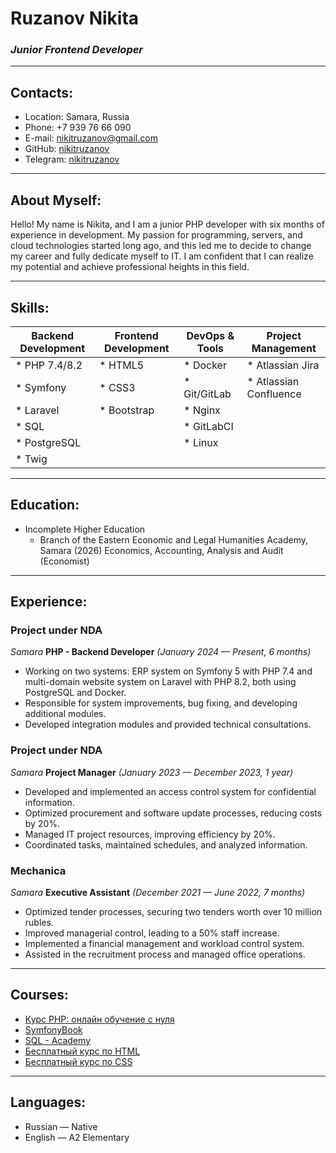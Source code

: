 # Ruzanov Nikita
### ***Junior Frontend Developer***
***
## Contacts:
* Location: Samara, Russia
* Phone: +7 939 76 66 090
* E-mail: nikitruzanov@gmail.com
* GitHub: [nikitruzanov](https://github.com/nikitruzanov)
* Telegram: [nikitruzanov](https://t.me/nikitruzanov)
***
## About Myself:
Hello! My name is Nikita, and I am a junior PHP developer with six months of experience in development. My passion for programming, servers, and cloud technologies started long ago, and this led me to decide to change my career and fully dedicate myself to IT. I am confident that I can realize my potential and achieve professional heights in this field.
***
## Skills:

| Backend Development    | Frontend Development | DevOps & Tools       | Project Management    |
|------------------------|----------------------|----------------------|-----------------------|
| * PHP 7.4/8.2          | * HTML5              | * Docker             | * Atlassian Jira      |
| * Symfony              | * CSS3               | * Git/GitLab         | * Atlassian Confluence|
| * Laravel              | * Bootstrap          | * Nginx              |                       |
| * SQL                  |                      | * GitLabCI           |                       |
| * PostgreSQL           |                      | * Linux              |                       |
| * Twig                 |                      |                      |                       |

***
## Education:
* Incomplete Higher Education
  * Branch of the Eastern Economic and Legal Humanities Academy, Samara (2026)
  Economics, Accounting, Analysis and Audit (Economist)
***
## Experience:
### Project under NDA
*Samara*
**PHP - Backend Developer** *(January 2024 — Present, 6 months)*
* Working on two systems: ERP system on Symfony 5 with PHP 7.4 and multi-domain website system on Laravel with PHP 8.2, both using PostgreSQL and Docker.
* Responsible for system improvements, bug fixing, and developing additional modules.
* Developed integration modules and provided technical consultations.

### Project under NDA
*Samara*
**Project Manager** *(January 2023 — December 2023, 1 year)*
* Developed and implemented an access control system for confidential information.
* Optimized procurement and software update processes, reducing costs by 20%.
* Managed IT project resources, improving efficiency by 20%.
* Coordinated tasks, maintained schedules, and analyzed information.

### Mechanica
*Samara*
**Executive Assistant** *(December 2021 — June 2022, 7 months)*
* Optimized tender processes, securing two tenders worth over 10 million rubles.
* Improved managerial control, leading to a 50% staff increase.
* Implemented a financial management and workload control system.
* Assisted in the recruitment process and managed office operations.
***
## Courses:
* [Курс PHP: онлайн обучение с нуля](https://code-basics.com/ru/courses/php)
* [SymfonyBook](https://symfony.com/doc/current/index.html)
* [SQL - Academy](https://sql-academy.org/)
* [Бесплатный курс по HTML](https://code-basics.com/ru/courses/html)
* [Бесплатный курс по CSS](https://code-basics.com/ru/courses/css)

***
## Languages:
* Russian — Native
* English — A2 Elementary

